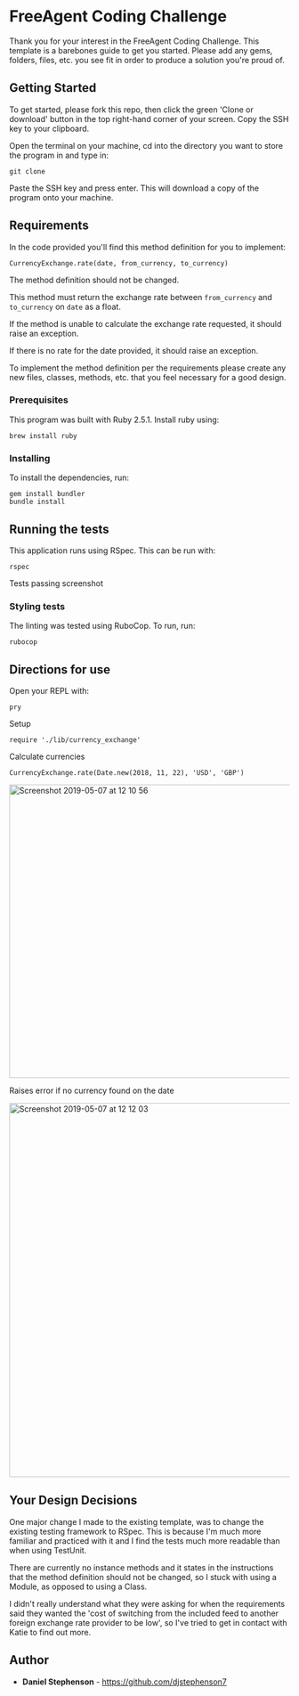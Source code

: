 # FreeAgent Coding Challenge

Thank you for your interest in the FreeAgent Coding Challenge.  This template is a barebones guide to get you started.  Please add any gems, folders, files, etc. you see fit in order to produce a solution you're proud of.

## Getting Started

To get started, please fork this repo, then click the green 'Clone or download' button in the top right-hand corner of your screen. Copy the SSH key to your clipboard.

Open the terminal on your machine, cd into the directory you want to store the program in and type in:
```
git clone
```
Paste the SSH key and press enter. This will download a copy of the program onto your machine.

## Requirements

In the code provided you'll find this method definition for you to implement:

```
CurrencyExchange.rate(date, from_currency, to_currency)
```

The method definition should not be changed.

This method must return the exchange rate between `from_currency` and `to_currency` on `date` as a float.

If the method is unable to calculate the exchange rate requested, it should raise an exception.

If there is no rate for the date provided, it should raise an exception.

To implement the method definition per the requirements please create any new files, classes, methods, etc. that you feel necessary for a good design.

### Prerequisites

This program was built with Ruby 2.5.1. Install ruby using:

```
brew install ruby
```

### Installing

To install the dependencies, run:

```
gem install bundler
bundle install
```

## Running the tests

This application runs using RSpec. This can be run with:

```
rspec
```

Tests passing screenshot

### Styling tests

The linting was tested using RuboCop. To run, run:

```
rubocop
```

## Directions for use

Open your REPL with:

```
pry
```

Setup

```
require './lib/currency_exchange'
```

Calculate currencies

```
CurrencyExchange.rate(Date.new(2018, 11, 22), 'USD', 'GBP')
```

<img width="527" alt="Screenshot 2019-05-07 at 12 10 56" src="https://user-images.githubusercontent.com/41509062/57295410-55fb2700-70c2-11e9-9d30-037cb1c0f56b.png">

Raises error if no currency found on the date

<img width="672" alt="Screenshot 2019-05-07 at 12 12 03" src="https://user-images.githubusercontent.com/41509062/57295439-67dcca00-70c2-11e9-9943-591e41e9a0ba.png">

## Your Design Decisions

One major change I made to the existing template, was to change the existing testing framework to RSpec. This is because I'm much more familiar and practiced with it and I find the tests much more readable than when using TestUnit.

There are currently no instance methods and it states in the instructions that the method definition should not be changed, so I stuck with using a Module, as opposed to using a Class.

I didn't really understand what they were asking for when the requirements said they wanted the 'cost of switching from the included feed to another foreign exchange rate provider to be low', so I've tried to get in contact with Katie to find out more.

## Author

* **Daniel Stephenson** - https://github.com/djstephenson7
